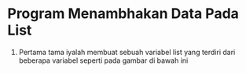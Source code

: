 # Program Menambhakan Data Pada List

1. Pertama tama iyalah membuat sebuah variabel list yang terdiri dari beberapa variabel seperti pada gambar di bawah ini
